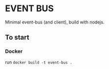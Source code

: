 # EVENT BUS

Minimal event-bus (and client), build with nodejs.

## To start

### Docker

run `docker build -t event-bus .`
